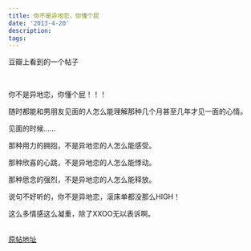 ```yaml
---
title: 你不是异地恋，你懂个屁
date: '2013-4-20'
description: 
tags: 
---
```

<p>豆瓣上看到的一个帖子</p>
<br/>
<p>你不是异地恋，你懂个屁！！！</p> 
<p>随时都能和男朋友见面的人怎么能理解那种几个月甚至几年才见一面的心情。 </p>
<p>见面的时候……</p> 
<p>那种用力的拥抱，不是异地恋的人怎么能感受。</p> 
<p>那种欣喜的心跳，不是异地恋的人怎么能悸动。</p> 
<p>那种思念的强烈，不是异地恋的人怎么能释放。 </p>
<p>说句不好听的，你不是异地恋，滚床单都没那么HIGH！</p> 
<p>这么多情感这么凝重，除了XXOO无以表诉啊。</p>
<br/>
<a href="http://www.douban.com/group/topic/28261790/">原帖地址</a>